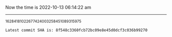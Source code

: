 Now the time is 2022-10-13 06:14:22 am

---

<small>16284181022677424003258451089315975</small>

```txt
Latest commit SHA is: 8f548c3360fcb72bc09e8e45d0dcf3c036b99270
```
